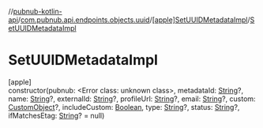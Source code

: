 //[pubnub-kotlin-api](../../../index.md)/[com.pubnub.api.endpoints.objects.uuid](../index.md)/[[apple]SetUUIDMetadataImpl](index.md)/[SetUUIDMetadataImpl](-set-u-u-i-d-metadata-impl.md)

# SetUUIDMetadataImpl

[apple]\
constructor(pubnub: <!---  GfmCommand {"@class":"org.jetbrains.dokka.gfm.ResolveLinkGfmCommand","dri":{"packageName":"","classNames":"<Error class: unknown class>","callable":null,"target":{"@class":"org.jetbrains.dokka.links.PointingToDeclaration"},"extra":null}} --->&lt;Error class: unknown class&gt;<!--- --->, metadataId: [String](https://kotlinlang.org/api/latest/jvm/stdlib/kotlin-stdlib/kotlin/-string/index.html)?, name: [String](https://kotlinlang.org/api/latest/jvm/stdlib/kotlin-stdlib/kotlin/-string/index.html)?, externalId: [String](https://kotlinlang.org/api/latest/jvm/stdlib/kotlin-stdlib/kotlin/-string/index.html)?, profileUrl: [String](https://kotlinlang.org/api/latest/jvm/stdlib/kotlin-stdlib/kotlin/-string/index.html)?, email: [String](https://kotlinlang.org/api/latest/jvm/stdlib/kotlin-stdlib/kotlin/-string/index.html)?, custom: [CustomObject](../../com.pubnub.kmp/-custom-object/index.md)?, includeCustom: [Boolean](https://kotlinlang.org/api/latest/jvm/stdlib/kotlin-stdlib/kotlin/-boolean/index.html), type: [String](https://kotlinlang.org/api/latest/jvm/stdlib/kotlin-stdlib/kotlin/-string/index.html)?, status: [String](https://kotlinlang.org/api/latest/jvm/stdlib/kotlin-stdlib/kotlin/-string/index.html)?, ifMatchesEtag: [String](https://kotlinlang.org/api/latest/jvm/stdlib/kotlin-stdlib/kotlin/-string/index.html)? = null)
